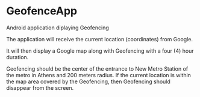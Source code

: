 # GeofenceApp
Android application diplaying Geofencing

The application will receive the current location (coordinates) from Google. 

It will then display a Google map along with Geofencing with a four (4) hour duration. 

Geofencing should be the center of the entrance to New Metro Station of the metro in Athens and 200 meters radius. 
If the current location is within the map area covered by the Geofencing, then Geofencing should disappear from the screen. 

